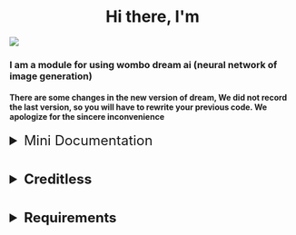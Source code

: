 <h1 align="center">Hi there, I'm</h1>

<script src="https://vk.com/js/api/openapi.js?169" type="text/javascript"></script>

<a href="https://github.com/pokedim13/WOMBO" target="_blank">
  <img src="https://upload.wikimedia.org/wikipedia/commons/d/d7/WomboLogo.svg"/>
</a>

### I am a module for using wombo dream ai (neural network of image generation)

#### There are some changes in the new version of dream, We did not record the last version, so you will have to rewrite your previous code. We apologize for the sincere inconvenience

<details>
    <summary style="font-size: 24px">Mini Documentation</summary>
    <details>
        <summary style="font-size: 20px; padding-left: 6vh;">Synchro version</summary>
        <details>
            <summary style="font-size: 16px; padding-left: 12vh;">Import</summary>
            <div>Basic import</div> 
            <pre>
from wombo import Dream # sync
dream = Dream(out_msg: str)
# out_msg: Message for response errors from the server
            </pre>
        </details>
        <details>
            <summary style="font-size: 16px; padding-left: 12vh;">Get styles</summary>
            <pre>
dream.get_styles() -> StyleModel
# return pydantic model
            </pre>
        </details>
        <details>
            <summary style="font-size: 16px; padding-left: 12vh;">Check task</summary>
            <pre>
dream.check_task(self, task_id: str, only_bool: bool = False) -> Union[CheckTask, bool]
# only_bool: If this flag is set, false or True will be returned, depending on the completeness of the task
            </pre>
        </details>    
        <details>
            <summary style="font-size: 16px; padding-left: 12vh;">Create task</summary>
            <pre>
dream.create_task(self, text: str, style: Union[Style, int] = Style.BASESTYLE) -> CreateTask
# style: Style identifier, yes, too fashionable class, it's on style
            </pre>
        </details>
        <details>
            <summary style="font-size: 16px; padding-left: 12vh;">Generate</summary>
            <pre>
dream.generate(text: str, style: Style = Style.BASESTYLE, timeout: int = 60, check_for: int = 3, gif: bool = False)  -> Union[io.BytesIO, CheckTask]
# style: Style identifier, yes, too fashionable class, it's on style
# timeout: The number of seconds after which the task will stop being checked and will throw Timeout error
# check_for: Race in how many seconds to do the check
# gif: Flag, create a gif or not
            </pre>
        </details>
        <details>
            <summary style="font-size: 16px; padding-left: 12vh;">GIF</summary>
            <pre>
dream.gif(self, url_list: list) -> io.BytesIO
# url_list: List[str] list of links to images (CheckTask.photo_url_list)
            </pre>
        </details>
    </details>
    <details>
        <summary style="font-size: 20px; padding-left: 6vh;">Asynchronous version</summary>
        <details>
            <summary style="font-size: 16px; padding-left: 12vh;">Import</summary>
            <div>Basic import</div> 
            <pre>
from wombo import AsyncDream # sync
dream = AsyncDream(out_msg: str)
# out_msg: Message for response errors from the server
            </pre>
        </details>
        <details>
            <summary style="font-size: 16px; padding-left: 12vh;">Get styles</summary>
            <pre>
await dream.get_styles() -> StyleModel
# return pydantic model
            </pre>
        </details>
        <details>
            <summary style="font-size: 16px; padding-left: 12vh;">Check task</summary>
            <pre>
await dream.check_task(self, task_id: str, only_bool: bool = False) -> Union[CheckTask, bool]
# only_bool: If this flag is set, false or True will be returned, depending on the completeness of the task
            </pre>
        </details>    
        <details>
            <summary style="font-size: 16px; padding-left: 12vh;">Create task</summary>
            <pre>
await dream.create_task(self, text: str, style: Union[Style, int] = Style.BASESTYLE) -> CreateTask
# style: Style identifier, yes, too fashionable class, it's on style
            </pre>
        </details>
        <details>
            <summary style="font-size: 16px; padding-left: 12vh;">Generate</summary>
            <pre>
await dream.generate(text: str, style: Style = Style.BASESTYLE, timeout: int = 60, check_for: int = 3, gif: bool = False)  -> Union[io.BytesIO, CheckTask]
# style: Style identifier, yes, too fashionable class, it's on style
# timeout: The number of seconds after which the task will stop being checked and will throw Timeout error
# check_for: Race in how many seconds to do the check
# gif: Flag, create a gif or not
            </pre>
        </details>
        <details>
            <summary style="font-size: 16px; padding-left: 12vh;">GIF</summary>
            <pre>
await dream.gif(self, url_list: list, thread: bool = True) -> io.BytesIO
# url_list: List[str] list of links to images (CheckTask.photo_url_list)
# thread: Run the task to create a gif in another thread, so as not to block the program
            </pre>
        </details>
    </details>
</details>

#

<details>
<summary style="font-size: 24px; font-weight: bold;">Creditless</summary>

- [@mayneryt](https://vk.com/mayneryt) her give me algoritm
- [@pokedim13](https://vk.com/h3try) me

</details>

#

<details>
<summary style="font-size: 24px; font-weight: bold;">Requirements</summary>

- [httpx](https://pypi.org/project/httpx/)
- [pydantic](https://pypi.org/project/pydantic/)
- [pillow](https://pypi.org/project/Pillow/) Optinal

</details>

<div id="vk_community_messages"></div>
<script type="text/javascript">
  VK.Widgets.CommunityMessages("vk_community_messages", 20003922);
</script>
